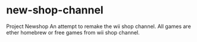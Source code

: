 # new-shop-channel
Project Newshop
An attempt to remake the wii shop channel.
All games are ether homebrew or free games from wii shop channel.
